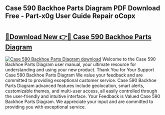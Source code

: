 ## Case 590 Backhoe Parts Diagram PDF Download Free - Part-x0g User Guide Repair oCopx

# <h2><a href="http://dfic20.blite.top/?on=Case+590+Backhoe+Parts+Diagram">🔗Download New 👉🔴 Case 590 Backhoe Parts Diagram</a></h2>

[![Case 590 Backhoe Parts Diagram download](https://i.imgur.com/lujVjoI.png)](http://dfic20.blite.top/?on=Case+590+Backhoe+Parts+Diagram)
Welcome to the Case 590 Backhoe Parts Diagram user manual, your ultimate resource for understanding and using your new product. Thank You for Your Support Case 590 Backhoe Parts Diagram We value your feedback and are committed to providing exceptional customer service. Case 590 Backhoe Parts Diagram advanced features include geolocation, smart alerts, customizable themes, and multi-user access, all easily controlled through the user-friendly and intuitive interface. Your Feedback is Valued Case 590 Backhoe Parts Diagram. We appreciate your input and are committed to providing you with exceptional service.
